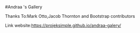 #Andraa 's Gallery


Thanks To:Mark Otto,Jacob Thornton and Bootstrap contributors

Link website:https://projeksimple.github.io/andraa-galery/
